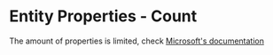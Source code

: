 # Entity Properties - Count

The amount of properties is limited, check [Microsoft's documentation](https://learn.microsoft.com/en-us/minecraft/creator/documents/introductiontoentityproperties#number-of-entity-properties-per-entity-type)